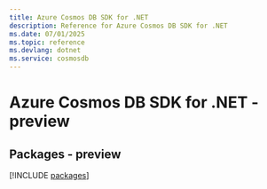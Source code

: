 ```yaml
---
title: Azure Cosmos DB SDK for .NET
description: Reference for Azure Cosmos DB SDK for .NET
ms.date: 07/01/2025
ms.topic: reference
ms.devlang: dotnet
ms.service: cosmosdb
---
```

# Azure Cosmos DB SDK for .NET - preview
## Packages - preview
[!INCLUDE [packages](cosmos-db-index.md)]